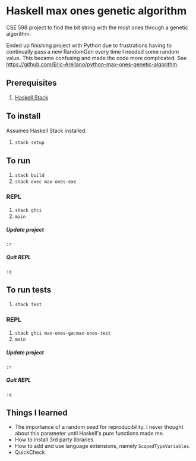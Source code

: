 # Haskell max ones genetic algorithm
CSE 598 project to find the bit string with the most ones through a genetic algorithm.

Ended up finishing project with Python due to frustrations having to continually pass a new RandomGen every time I needed some random value. This became confusing and made the code more complicated. See https://github.com/Eric-Arellano/python-max-ones-genetic-algorithm.

## Prerequisites
1. [Haskell Stack](https://docs.haskellstack.org/en/stable/README/#how-to-install)

## To install
Assumes Haskell Stack installed.

1. `stack setup`

## To run
1. `stack build`
1. `stack exec max-ones-exe`

### REPL
1. `stack ghci`
1. `main`

##### Update project
`:r`

##### Quit REPL
`:q`

## To run tests
1. `stack test`

### REPL
1. `stack ghci max-ones-ga:max-ones-test`
1. `main`

##### Update project
`:r`

##### Quit REPL
`:q`

## Things I learned
* The importance of a random seed for reproducibility. I never thought about this parameter until Haskell's pure functions made me.
* How to install 3rd party libraries.
* How to add and use language extensions, namely `ScopedTypeVariables`.
* QuickCheck
